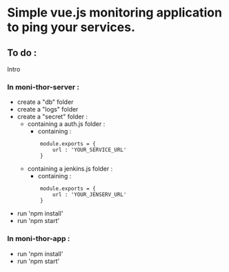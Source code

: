 # Simple vue.js monitoring application to ping your services.

## To do :
Intro
### In moni-thor-server :

- create a "db" folder
- create a "logs" folder
- create a "secret" folder :
    - containing a auth.js folder :
        - containing :
        ```
            module.exports = {
                url : 'YOUR_SERVICE_URL'
            }
        ```
    - containing a jenkins.js folder :
        - containing :
        ```
            module.exports = {
                url : 'YOUR_JENSERV_URL'
            }
        ```
- run 'npm install'
- run 'npm start'

### In moni-thor-app :
- run 'npm install'
- run 'npm start'
